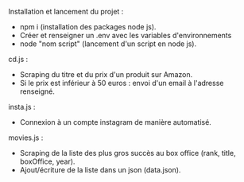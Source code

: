 Installation et lancement du projet :

- npm i (installation des packages node js).
- Créer et renseigner un .env avec les variables d'environnements
- node "nom script" (lancement d'un script en node js).

cd.js :
- Scraping du titre et du prix d'un produit sur Amazon.
- Si le prix est inférieur à 50 euros : envoi d'un email à l'adresse renseigné.

insta.js :
- Connexion à un compte instagram de manière automatisé.

movies.js :
- Scraping de la liste des plus gros succès au box office (rank, title, boxOffice, year).
- Ajout/écriture de la liste dans un json (data.json).
  
